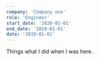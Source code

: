 ```yaml
---
company: 'Company one'
role: 'Engineer'
start_date: '2020-01-01'
end_date: '2020-01-01'
date: '2019-01-01'
---
```


Things what I did when I was here.